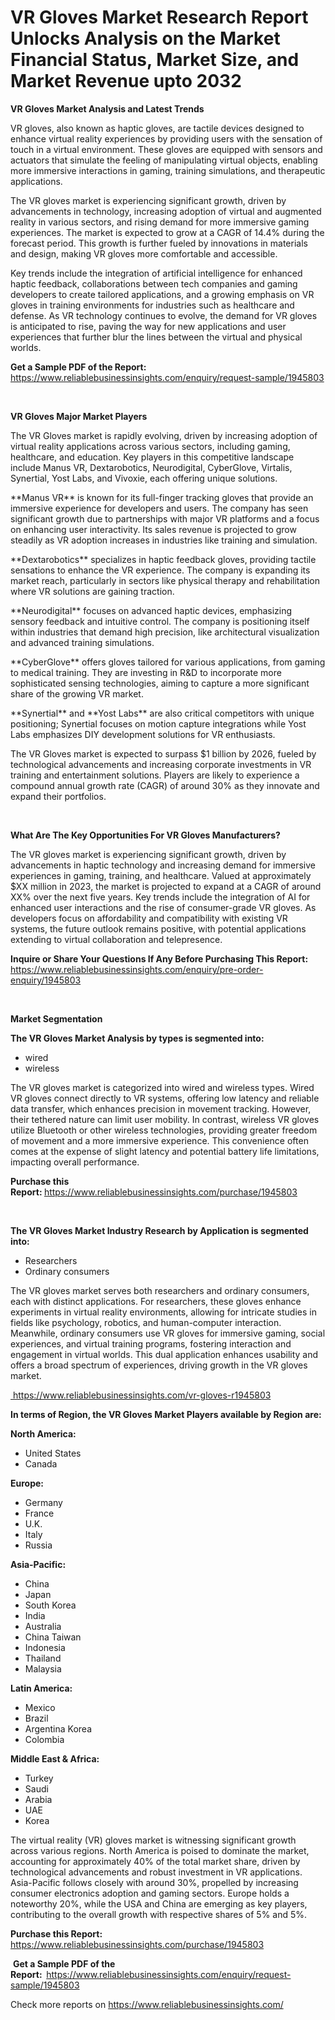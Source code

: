 <p><h1>VR Gloves Market Research Report Unlocks Analysis on the Market Financial Status, Market Size, and Market Revenue upto 2032</h1></p><p><strong>VR Gloves Market Analysis and Latest Trends</strong></p>
<p><p>VR gloves, also known as haptic gloves, are tactile devices designed to enhance virtual reality experiences by providing users with the sensation of touch in a virtual environment. These gloves are equipped with sensors and actuators that simulate the feeling of manipulating virtual objects, enabling more immersive interactions in gaming, training simulations, and therapeutic applications. </p><p>The VR gloves market is experiencing significant growth, driven by advancements in technology, increasing adoption of virtual and augmented reality in various sectors, and rising demand for more immersive gaming experiences. The market is expected to grow at a CAGR of 14.4% during the forecast period. This growth is further fueled by innovations in materials and design, making VR gloves more comfortable and accessible. </p><p>Key trends include the integration of artificial intelligence for enhanced haptic feedback, collaborations between tech companies and gaming developers to create tailored applications, and a growing emphasis on VR gloves in training environments for industries such as healthcare and defense. As VR technology continues to evolve, the demand for VR gloves is anticipated to rise, paving the way for new applications and user experiences that further blur the lines between the virtual and physical worlds.</p></p>
<p><strong>Get a Sample PDF of the Report:&nbsp;</strong> <a href="https://www.reliablebusinessinsights.com/enquiry/request-sample/1945803?utm_campaign=2306&utm_medium=2&utm_source=Github&utm_content=ia&utm_term=04042025&utm_id=vr-gloves">https://www.reliablebusinessinsights.com/enquiry/request-sample/1945803</a></p>
<p>&nbsp;</p>
<p><strong>VR Gloves Major Market Players</strong></p>
<p><p>The VR Gloves market is rapidly evolving, driven by increasing adoption of virtual reality applications across various sectors, including gaming, healthcare, and education. Key players in this competitive landscape include Manus VR, Dextarobotics, Neurodigital, CyberGlove, Virtalis, Synertial, Yost Labs, and Vivoxie, each offering unique solutions.</p><p>**Manus VR** is known for its full-finger tracking gloves that provide an immersive experience for developers and users. The company has seen significant growth due to partnerships with major VR platforms and a focus on enhancing user interactivity. Its sales revenue is projected to grow steadily as VR adoption increases in industries like training and simulation.</p><p>**Dextarobotics** specializes in haptic feedback gloves, providing tactile sensations to enhance the VR experience. The company is expanding its market reach, particularly in sectors like physical therapy and rehabilitation where VR solutions are gaining traction. </p><p>**Neurodigital** focuses on advanced haptic devices, emphasizing sensory feedback and intuitive control. The company is positioning itself within industries that demand high precision, like architectural visualization and advanced training simulations. </p><p>**CyberGlove** offers gloves tailored for various applications, from gaming to medical training. They are investing in R&D to incorporate more sophisticated sensing technologies, aiming to capture a more significant share of the growing VR market.</p><p>**Synertial** and **Yost Labs** are also critical competitors with unique positioning; Synertial focuses on motion capture integrations while Yost Labs emphasizes DIY development solutions for VR enthusiasts.</p><p>The VR Gloves market is expected to surpass $1 billion by 2026, fueled by technological advancements and increasing corporate investments in VR training and entertainment solutions. Players are likely to experience a compound annual growth rate (CAGR) of around 30% as they innovate and expand their portfolios.</p></p>
<p>&nbsp;</p>
<p><strong>What Are The Key Opportunities For VR Gloves Manufacturers?</strong></p>
<p><p>The VR gloves market is experiencing significant growth, driven by advancements in haptic technology and increasing demand for immersive experiences in gaming, training, and healthcare. Valued at approximately $XX million in 2023, the market is projected to expand at a CAGR of around XX% over the next five years. Key trends include the integration of AI for enhanced user interactions and the rise of consumer-grade VR gloves. As developers focus on affordability and compatibility with existing VR systems, the future outlook remains positive, with potential applications extending to virtual collaboration and telepresence.</p></p>
<p><strong>Inquire or Share Your Questions If Any Before Purchasing This Report:</strong> <a href="https://www.reliablebusinessinsights.com/enquiry/pre-order-enquiry/1945803?utm_campaign=2306&utm_medium=2&utm_source=Github&utm_content=ia&utm_term=04042025&utm_id=vr-gloves">https://www.reliablebusinessinsights.com/enquiry/pre-order-enquiry/1945803</a></p>
<p>&nbsp;</p>
<p><strong>Market Segmentation</strong></p>
<p><strong>The VR Gloves Market Analysis by types is segmented into:</strong></p>
<p><ul><li>wired</li><li>wireless</li></ul></p>
<p><p>The VR gloves market is categorized into wired and wireless types. Wired VR gloves connect directly to VR systems, offering low latency and reliable data transfer, which enhances precision in movement tracking. However, their tethered nature can limit user mobility. In contrast, wireless VR gloves utilize Bluetooth or other wireless technologies, providing greater freedom of movement and a more immersive experience. This convenience often comes at the expense of slight latency and potential battery life limitations, impacting overall performance.</p></p>
<p><strong>Purchase this Report:&nbsp;</strong><a href="https://www.reliablebusinessinsights.com/purchase/1945803?utm_campaign=2306&utm_medium=2&utm_source=Github&utm_content=ia&utm_term=04042025&utm_id=vr-gloves">https://www.reliablebusinessinsights.com/purchase/1945803</a></p>
<p>&nbsp;</p>
<p><strong>The VR Gloves Market Industry Research by Application is segmented into:</strong></p>
<p><ul><li>Researchers</li><li>Ordinary consumers</li></ul></p>
<p><p>The VR gloves market serves both researchers and ordinary consumers, each with distinct applications. For researchers, these gloves enhance experiments in virtual reality environments, allowing for intricate studies in fields like psychology, robotics, and human-computer interaction. Meanwhile, ordinary consumers use VR gloves for immersive gaming, social experiences, and virtual training programs, fostering interaction and engagement in virtual worlds. This dual application enhances usability and offers a broad spectrum of experiences, driving growth in the VR gloves market.</p></p>
<p><a href="https://www.reliablebusinessinsights.com/vr-gloves-r1945803?utm_campaign=2306&utm_medium=2&utm_source=Github&utm_content=ia&utm_term=04042025&utm_id=vr-gloves">&nbsp;https://www.reliablebusinessinsights.com/vr-gloves-r1945803</a></p>
<p><strong>In terms of Region, the VR Gloves Market Players available by Region are:</strong></p>
<p>
    <p> <strong> North America: </strong>
        <ul>
            <li>United States</li>
            <li>Canada</li>
        </ul>
        </p> 
    <p> <strong> Europe: </strong>
        <ul>
            <li>Germany</li>
            <li>France</li>
            <li>U.K.</li>
            <li>Italy</li>
            <li>Russia</li>
        </ul>
        </p> 
    <p> <strong> Asia-Pacific: </strong>
        <ul>
            <li>China</li>
            <li>Japan</li>
            <li>South Korea</li>
            <li>India</li>
            <li>Australia</li>
            <li>China Taiwan</li>
            <li>Indonesia</li>
            <li>Thailand</li>
            <li>Malaysia</li>
        </ul>
        </p> 
    <p> <strong> Latin America: </strong>
        <ul>
            <li>Mexico</li>
            <li>Brazil</li>
            <li>Argentina Korea</li>
            <li>Colombia</li>
        </ul>
        </p> 
    <p> <strong> Middle East & Africa: </strong>
        <ul>
            <li>Turkey</li>
            <li>Saudi</li>
            <li>Arabia</li>
            <li>UAE</li>
            <li>Korea</li>
        </ul>
    </p>
    </p>
<p><p>The virtual reality (VR) gloves market is witnessing significant growth across various regions. North America is poised to dominate the market, accounting for approximately 40% of the total market share, driven by technological advancements and robust investment in VR applications. Asia-Pacific follows closely with around 30%, propelled by increasing consumer electronics adoption and gaming sectors. Europe holds a noteworthy 20%, while the USA and China are emerging as key players, contributing to the overall growth with respective shares of 5% and 5%.</p></p>
<p><strong>Purchase this Report: </strong><a href="https://www.reliablebusinessinsights.com/purchase/1945803?utm_campaign=2306&utm_medium=2&utm_source=Github&utm_content=ia&utm_term=04042025&utm_id=vr-gloves">https://www.reliablebusinessinsights.com/purchase/1945803</a></p>
<p>&nbsp;<strong>Get a Sample PDF of the Report:&nbsp;&nbsp;</strong><a href="https://www.reliablebusinessinsights.com/enquiry/request-sample/1945803?utm_campaign=2306&utm_medium=2&utm_source=Github&utm_content=ia&utm_term=04042025&utm_id=vr-gloves">https://www.reliablebusinessinsights.com/enquiry/request-sample/1945803</a></p>
<p><strong></strong></p>
<p>Check more reports on <a href="https://www.reliablebusinessinsights.com/?utm_campaign=2306&utm_medium=2&utm_source=Github&utm_content=ia&utm_term=04042025&utm_id=vr-gloves">https://www.reliablebusinessinsights.com/</a></p>